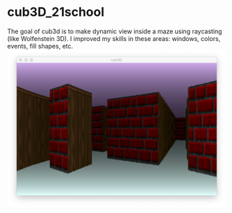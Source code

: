 # cub3D_21school
The goal of cub3d is to make dynamic view inside a maze using raycasting (like Wolfenstein 3D). I improved my skills in these areas: windows, colors, events, fill shapes, etc.
![Image alt](https://github.com/GaynelleFlores/cub3D_21school/blob/main/screenshoot.png) 
